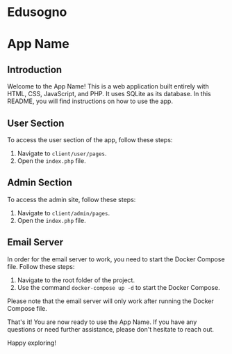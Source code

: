 # Edusogno
# App Name

## Introduction
Welcome to the App Name! This is a web application built entirely with HTML, CSS, JavaScript, and PHP. It uses SQLite as its database. In this README, you will find instructions on how to use the app.

## User Section
To access the user section of the app, follow these steps:
1. Navigate to `client/user/pages`.
2. Open the `index.php` file.

## Admin Section
To access the admin site, follow these steps:
1. Navigate to `client/admin/pages`.
2. Open the `index.php` file.

## Email Server
In order for the email server to work, you need to start the Docker Compose file. Follow these steps:
1. Navigate to the root folder of the project.
2. Use the command `docker-compose up -d` to start the Docker Compose.

Please note that the email server will only work after running the Docker Compose file.

That's it! You are now ready to use the App Name. If you have any questions or need further assistance, please don't hesitate to reach out.

Happy exploring!

